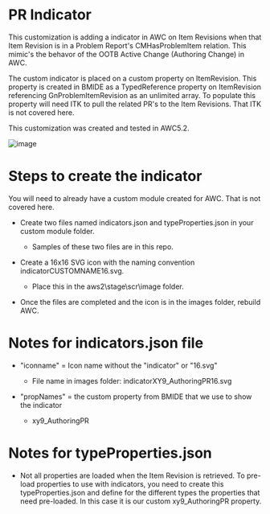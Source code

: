 # PR Indicator

This customization is adding a indicator in AWC on Item Revisions when that Item Revision is in a Problem Report's CMHasProblemItem relation. This mimic's the behavor of the OOTB Active Change (Authoring Change) in AWC. 

The custom indicator is placed on a custom property on ItemRevision. This property is created in BMIDE as a TypedReference property on ItemRevision referencing GnProblemItemRevision as an unlimited array. To populate this property will need ITK to pull the related PR's to the Item Revisions. That ITK is not covered here.

This customization was created and tested in AWC5.2.

![image](https://user-images.githubusercontent.com/42276263/153721596-ed32490a-19a1-4f9c-8e95-6718e8024e7f.png)



# Steps to create the indicator

You will need to already have a custom module created for AWC. That is not covered here.

* Create two files named indicators.json and typeProperties.json in your custom module folder.
  * Samples of these two files are in this repo.


* Create a 16x16 SVG icon with the naming convention indicatorCUSTOMNAME16.svg. 
  * Place this in the aws2\stage\scr\image folder.

* Once the files are completed and the icon is in the images folder, rebuild AWC.



# Notes for indicators.json file

* "iconname" = Icon name without the "indicator" or "16.svg"
    * File name in images folder: indicatorXY9_AuthoringPR16.svg

* "propNames" = the custom property from BMIDE that we use to show the indicator
  * xy9_AuthoringPR



# Notes for typeProperties.json

* Not all properties are loaded when the Item Revision is retrieved. To pre-load properties to use with indicators, you need to create this typeProperties.json and define for the different types the properties that need pre-loaded. In this case it is our custom xy9_AuthoringPR property.
